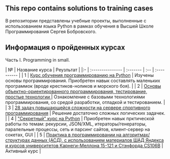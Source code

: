 ## This repo contains solutions to training cases

В репозитории представлены учебные проекты, выполненные с использованием языка Python в рамках обучения в Высшей Школе Программирования Сергея Бобровского.

## Информация о пройденных курсах

Часть I. Programming in small.

| № | Название курса | Реузльтат |
|:- | :--------------- | :------- | :-- | :---------- |
| 1 | [Курс обучения программированию на Python]() | Изучены основы программирования. Приобретен навык составлять маленьких программок (вроде крестиков-ноликов и морского боя). |
| 2 | [Основы объектно-ориентированного программирования, тестирование, простые технологии ]() | Ознакомление с базовыми технологиями программирования, со средой разработки, отладкой и тестированием. |
| 3 | [28 задач повышающейся сложности на сервере спортивного программирования](28_survived) | Решение достаточно сложных логических задачек. |
| 4 | ["Секретный" курс на Python](pk2) | Приобретен навык прктической работы по темам: рекурсии, JSON/XML, итераторы/генераторы, паралельные процессы, сеть и парсинг сайтов, клиент-сервер на сокетах, GUI |
| 5 | [Практика в программировании на алгоритмах/структурах данных (АСД), с использованием материалов ШАД Яндекса и курсов университетов Карнеги-Меллона 15-121 и Стэнфорда CS106B](algorithms_1) | Активный курс |
